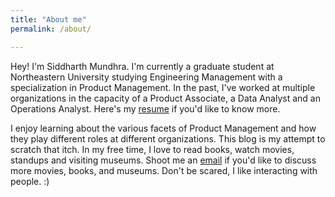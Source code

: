 ```yaml
---
title: "About me"
permalink: /about/

---
```


Hey! I'm Siddharth Mundhra. I'm currently a graduate student at Northeastern University studying Engineering Management with a specialization in Product Management. In the past, I've worked at multiple organizations in the capacity of a Product Associate, a Data Analyst and an Operations Analyst. Here's my [resume](..assets/docs/Siddharth%20Mundhra_resume.pdf "Siddharth Mundhra's Work History") if you'd like to know more.

I enjoy learning about the various facets of Product Management and how they play different roles at different organizations. This blog is my attempt to scratch that itch. In my free time, I love to read books, watch movies, standups and visiting museums. Shoot me an [email](mailto:mundhra.sid@gmail.com) if you'd like to discuss more movies, books, and museums. Don't be scared, I like interacting with people. :)

